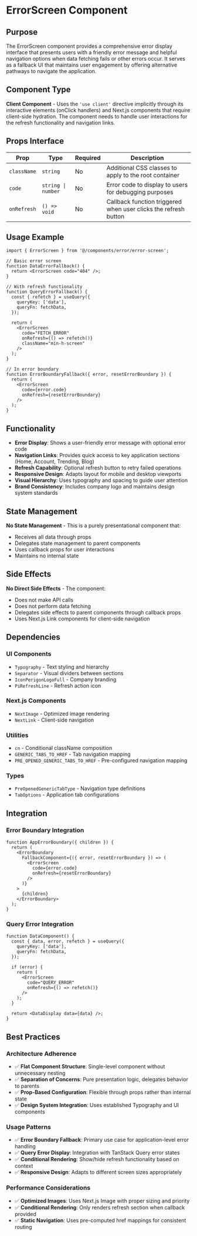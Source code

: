 # ErrorScreen Component

## Purpose

The ErrorScreen component provides a comprehensive error display interface that presents users with a friendly error message and helpful navigation options when data fetching fails or other errors occur. It serves as a fallback UI that maintains user engagement by offering alternative pathways to navigate the application.

## Component Type

**Client Component** - Uses the `'use client'` directive implicitly through its interactive elements (onClick handlers) and Next.js components that require client-side hydration. The component needs to handle user interactions for the refresh functionality and navigation links.

## Props Interface

| Prop | Type | Required | Description |
|------|------|----------|-------------|
| `className` | `string` | No | Additional CSS classes to apply to the root container |
| `code` | `string \| number` | No | Error code to display to users for debugging purposes |
| `onRefresh` | `() => void` | No | Callback function triggered when user clicks the refresh button |

## Usage Example

```tsx
import { ErrorScreen } from '@/components/error/error-screen';

// Basic error screen
function DataErrorFallback() {
  return <ErrorScreen code="404" />;
}

// With refresh functionality
function QueryErrorFallback() {
  const { refetch } = useQuery({
    queryKey: ['data'],
    queryFn: fetchData,
  });

  return (
    <ErrorScreen 
      code="FETCH_ERROR"
      onRefresh={() => refetch()}
      className="min-h-screen"
    />
  );
}

// In error boundary
function ErrorBoundaryFallback({ error, resetErrorBoundary }) {
  return (
    <ErrorScreen 
      code={error.code}
      onRefresh={resetErrorBoundary}
    />
  );
}
```

## Functionality

- **Error Display**: Shows a user-friendly error message with optional error code
- **Navigation Links**: Provides quick access to key application sections (Home, Account, Trending, Blog)
- **Refresh Capability**: Optional refresh button to retry failed operations
- **Responsive Design**: Adapts layout for mobile and desktop viewports
- **Visual Hierarchy**: Uses typography and spacing to guide user attention
- **Brand Consistency**: Includes company logo and maintains design system standards

## State Management

**No State Management** - This is a purely presentational component that:
- Receives all data through props
- Delegates state management to parent components
- Uses callback props for user interactions
- Maintains no internal state

## Side Effects

**No Direct Side Effects** - The component:
- Does not make API calls
- Does not perform data fetching
- Delegates side effects to parent components through callback props
- Uses Next.js Link components for client-side navigation

## Dependencies

### UI Components
- `Typography` - Text styling and hierarchy
- `Separator` - Visual dividers between sections
- `IconPerigonLogoFull` - Company branding
- `PiRefreshLine` - Refresh action icon

### Next.js Components
- `NextImage` - Optimized image rendering
- `NextLink` - Client-side navigation

### Utilities
- `cn` - Conditional className composition
- `GENERIC_TABS_TO_HREF` - Tab navigation mapping
- `PRE_OPENED_GENERIC_TABS_TO_HREF` - Pre-configured navigation mapping

### Types
- `PreOpenedGenericTabType` - Navigation type definitions
- `TabOptions` - Application tab configurations

## Integration

### Error Boundary Integration
```tsx
function AppErrorBoundary({ children }) {
  return (
    <ErrorBoundary
      FallbackComponent={({ error, resetErrorBoundary }) => (
        <ErrorScreen 
          code={error.code}
          onRefresh={resetErrorBoundary}
        />
      )}
    >
      {children}
    </ErrorBoundary>
  );
}
```

### Query Error Integration
```tsx
function DataComponent() {
  const { data, error, refetch } = useQuery({
    queryKey: ['data'],
    queryFn: fetchData,
  });

  if (error) {
    return (
      <ErrorScreen 
        code="QUERY_ERROR"
        onRefresh={() => refetch()}
      />
    );
  }

  return <DataDisplay data={data} />;
}
```

## Best Practices

### Architecture Adherence
- ✅ **Flat Component Structure**: Single-level component without unnecessary nesting
- ✅ **Separation of Concerns**: Pure presentation logic, delegates behavior to parents
- ✅ **Prop-Based Configuration**: Flexible through props rather than internal state
- ✅ **Design System Integration**: Uses established Typography and UI components

### Usage Patterns
- ✅ **Error Boundary Fallback**: Primary use case for application-level error handling
- ✅ **Query Error Display**: Integration with TanStack Query error states
- ✅ **Conditional Rendering**: Show/hide refresh functionality based on context
- ✅ **Responsive Design**: Adapts to different screen sizes appropriately

### Performance Considerations
- ✅ **Optimized Images**: Uses Next.js Image with proper sizing and priority
- ✅ **Conditional Rendering**: Only renders refresh section when callback provided
- ✅ **Static Navigation**: Uses pre-computed href mappings for consistent routing
